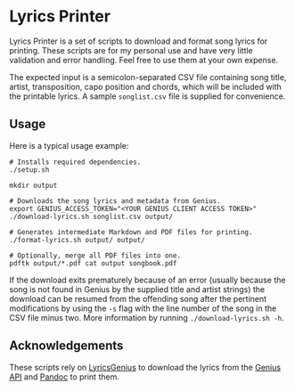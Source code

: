 # Lyrics Printer

Lyrics Printer is a set of scripts to download and format song lyrics for printing. These scripts are for my personal use and have very little validation and error handling. Feel free to use them at your own expense.

The expected input is a semicolon-separated CSV file containing song title, artist, transposition, capo position and chords, which will be included with the printable lyrics. A sample `songlist.csv` file is supplied for convenience.

## Usage

Here is a typical usage example:

```
# Installs required dependencies.
./setup.sh

mkdir output

# Downloads the song lyrics and metadata from Genius.
export GENIUS_ACCESS_TOKEN="<YOUR GENIUS CLIENT ACCESS TOKEN>"
./download-lyrics.sh songlist.csv output/

# Generates intermediate Markdown and PDF files for printing.
./format-lyrics.sh output/ output/

# Optionally, merge all PDF files into one.
pdftk output/*.pdf cat output songbook.pdf
```

If the download exits prematurely because of an error (usually because the song is not found in Genius by the supplied title and artist strings) the download can be resumed from the offending song after the pertinent modifications by using the `-s` flag with the line number of the song in the CSV file minus two. More information by running `./download-lyrics.sh -h`.

## Acknowledgements

These scripts rely on [LyricsGenius](https://github.com/johnwmillr/LyricsGenius) to download the lyrics from the [Genius API](https://genius.com/api-clients) and [Pandoc](https://pandoc.org/) to print them.
